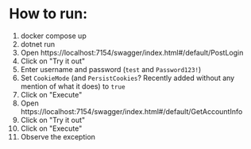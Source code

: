 ﻿# How to run:

1. docker compose up
2. dotnet run
3. Open https://localhost:7154/swagger/index.html#/default/PostLogin
4. Click on "Try it out"
5. Enter username and password (`test` and `Password123!`)
6. Set `CookieMode` (and `PersistCookies`? Recently added without any mention of what it does) to `true`
7. Click on "Execute"
8. Open https://localhost:7154/swagger/index.html#/default/GetAccountInfo
9. Click on "Try it out"
10. Click on "Execute"
11. Observe the exception